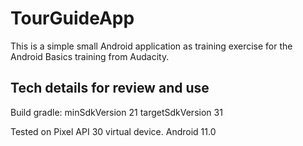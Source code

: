 # TourGuideApp
This is a simple small Android application as training exercise for the Android Basics
training from Audacity.

## Tech details for review and use
Build gradle: 
        minSdkVersion 21
        targetSdkVersion 31

Tested on Pixel API 30 virtual device. Android 11.0
